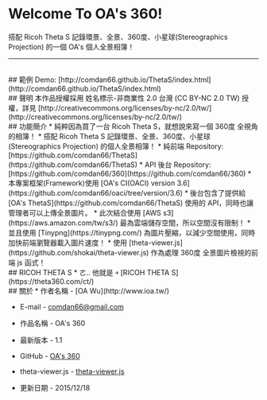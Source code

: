 # Welcome To OA's 360!
搭配 Ricoh Theta S 記錄環景、全景、360度、小星球(Stereographics Projection) 的一個 OA's 個人全景相簿！

---
<br/>
## 範例
Demo: [http://comdan66.github.io/ThetaS/index.html](http://comdan66.github.io/ThetaS/index.html)

<br/>
## 聲明
本作品授權採用 姓名標示-非商業性 2.0 台灣 (CC BY-NC 2.0 TW) 授權，詳見 [http://creativecommons.org/licenses/by-nc/2.0/tw/](http://creativecommons.org/licenses/by-nc/2.0/tw/)


<br/>
## 功能簡介
* 純粹因為買了一台 Ricoh Theta S，就想說來寫一個 360度 全視角的相簿！
* 搭配 Ricoh Theta S 記錄環景、全景、360度、小星球(Stereographics Projection) 的個人全景相簿！
* 純前端 Repository: [https://github.com/comdan66/ThetaS](https://github.com/comdan66/ThetaS)
* API 後台 Repository: [https://github.com/comdan66/360](https://github.com/comdan66/360)
* 本專案框架(Framework)使用 [OA's CI(OACI) version 3.6](https://github.com/comdan66/oaci/tree/version/3.6)
* 後台包含了提供給 [OA's ThetaS](https://github.com/comdan66/ThetaS) 使用的 API，同時也讓管理者可以上傳全景圖片。
* 此次結合使用 [AWS s3](https://aws.amazon.com/tw/s3/) 最為雲端儲存空間，所以空間沒有限制！
* 並且使用 [Tinypng](https://tinypng.com/) 為圖片壓縮，以減少空間使用，同時加快前端瀏覽器載入圖片速度！
* 使用 [theta-viewer.js](https://github.com/shokai/theta-viewer.js) 作為處理 360度 全景圖片檢視的前端 js 函式！

 
<br/>
## RICOH THETA S
* ㄜ.. 他就是 ￫ [RICOH THETA S](https://theta360.com/ct/)  


<br/>
## 關於
* 作者名稱 - [OA Wu](http://www.ioa.tw/)

* E-mail - <comdan66@gmail.com>

* 作品名稱 - OA's 360

* 最新版本 - 1.1

* GitHub - [OA's 360](https://github.com/comdan66/360)

* theta-viewer.js - [theta-viewer.js](https://github.com/shokai/theta-viewer.js)

* 更新日期 - 2015/12/18